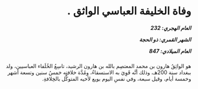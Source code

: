 <h1 dir="rtl">وفاة الخليفة العباسي الواثق .</h1>

<h5 dir="rtl">العام الهجري:  232

الشهر القمري: ذو الحجة

العام الميلادي: 847</h5>

<p dir="rtl">هو الواثِقُ هارون بن محمد المعتصِم بالله بن هارون الرشيد، تاسِعُ الخُلَفاء العباسيين، ولد ببغداد سنة 200هـ، وذلك أنَّه قَوِيَ به الاستسقاءُ، ومُدَّة خلافتِه خمسُ سنين وتسعة أشهر وخمسة أيام، وقيل سبعة، وفي نفسِ اليوم بويع لأخيه المتوكِّل بالخِلافةِ.</p></br>
